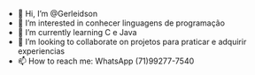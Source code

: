 - 👋 Hi, I’m @Gerleidson
- 👀 I’m interested in  conhecer linguagens de programação
- 🌱 I’m currently learning   C  e Java
- 💞️ I’m looking to collaborate on  projetos para praticar e adquirir experiencias
- 📫 How to reach me: WhatsApp (71)99277-7540

<!---
Gerleidson/Gerleidson is a ✨ special ✨ repository because its `README.md` (this file) appears on your GitHub profile.
You can click the Preview link to take a look at your changes.
--->
